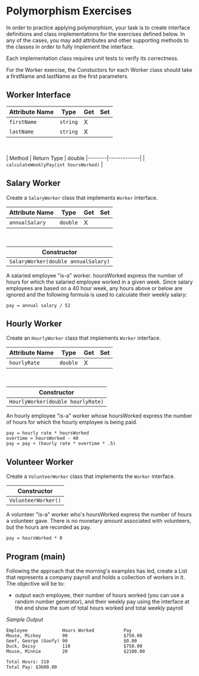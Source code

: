 # Polymorphism Exercises

In order to practice applying polymorphism, your task is to create interface definitions and class implementations for the exercises defined below. In any of the cases, you may add attributes and other supporting methods to the classes in order to fully implement the interface.

Each implementation class requires unit tests to verify its correctness.


 For the Worker exercise, the Constuctors for each Worker class should take a firstName and lastName as the first parameters.



## Worker Interface
| Attribute Name | Type | Get | Set |
|--------|-------------|-----|-----|
| `firstName` | `string` | X | |
| `lastName` | `string` | X | |


<br />

| Method | Return Type | double
|--------|-------------|
| `calculateWeeklyPay(int hoursWorked)` |


## Salary Worker

Create a `SalaryWorker` class that implements `Worker` interface.

| Attribute Name | Type | Get | Set |
|--------|-------------|-----|-----|
| `annualSalary` | `double` | X | | 

<br />

| Constructor |
|-------------|
| `SalaryWorker(double annualSalary)` |

A salaried employee "is-a" worker. hoursWorked express the number of hours for which the salaried employee worked in a given week. Since salary employees are based on a 40 hour week, any hours above or below are ignored and the following formula is used to calculate their weekly salary:
    
    pay = annual salary / 52
            
## Hourly Worker

Create an `HourlyWorker` class that implements `Worker` interface.

| Attribute Name | Type | Get | Set |
|--------|-------------|-----|-----|
| `hourlyRate` | `double` | X | | 

<br />

| Constructor |
|-------------|
| `HourlyWorker(double hourlyRate)` |

An hourly employee "is-a" worker whose hoursWorked express the number of hours for which the hourly employee is being paid.
    
    pay = hourly rate * hoursWorked
    overtime = hoursWorked - 40
    pay = pay + (hourly rate * overtime * .5)
       
       
       
       
       
## Volunteer Worker

Create a `VolunteerWorker` class that implements the `Worker` interface.

| Constructor |
|-------------|
| `VolunteerWorker()` |


A volunteer "is-a" worker who's hoursWorked express the number of hours a volunteer gave. There is no monetary amount associated with volunteers, but the hours are recorded as pay.

    pay = hoursWorked * 0
    
    
    
    
    
    
    
    
## Program (main)

Following the approach that the morning's examples has led, create a List that represents a company payroll and holds a collection of workers in it. The objective will be to:

* output each employee, 
their number of hours worked (you can use a random number generator), 
and their weekly pay 
using the interface at the end show the sum of total hours worked and total weekly payroll

*Sample Output*

```
Employee             Hours Worked           Pay
Mouse, Mickey        90                     $750.00
Geef, George (Goofy) 90                     $0.00
Duck, Daisy          110                    $750.00
Mouse, Minnie        20                     $2100.00

Total Hours: 310
Total Pay: $3600.00
```








